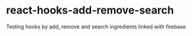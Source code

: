 # react-hooks-add-remove-search
Testing hooks by add, remove and search ingredients linked with firebase 
